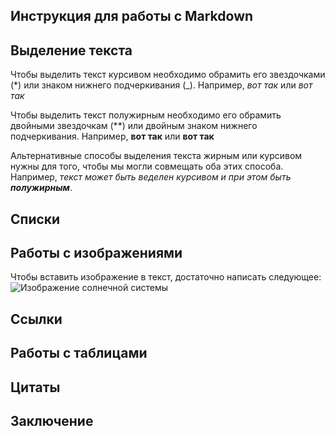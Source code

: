 ## Инструкция для работы с Markdown

## Выделение текста

Чтобы выделить текст курсивом необходимо обрамить его звездочками (*) или знаком нижнего подчеркивания (_). Например, *вот так* или _вот так_

Чтобы выделить текст полужирным необходимо его обрамить двойными звездочкам (**) или двойным знаком нижнего подчеркивания. Например, **вот так** или __вот так__

Альтернативные способы выделения текста жирным или курсивом нужны для того, чтобы мы могли совмещать оба этих способа. Например, _текст может быть веделен курсивом и при этом быть **полужирным**_.

## Списки

## Работы с изображениями

Чтобы вставить изображение в текст, достаточно написать следующее:
![Изображение солнечной системы](solar.jpg)

## Ссылки

## Работы с таблицами

## Цитаты

## Заключение